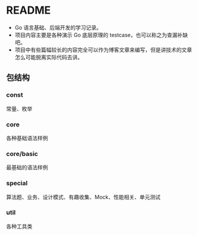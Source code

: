 # README

- Go 语言基础、后端开发的学习记录。
- 项目内容主要是各种演示 Go 底层原理的 testcase，也可以称之为查漏补缺吧。
- 项目中有些篇幅较长的内容完全可以作为博客文章来编写，但是讲技术的文章怎么可能脱离实际代码去讲。

## 包结构

### const

常量、枚举

### core

各种基础语法样例

### core/basic

最基础的语法样例

### special

算法题、业务、设计模式、有趣收集、Mock、性能相关、单元测试

### util

各种工具类